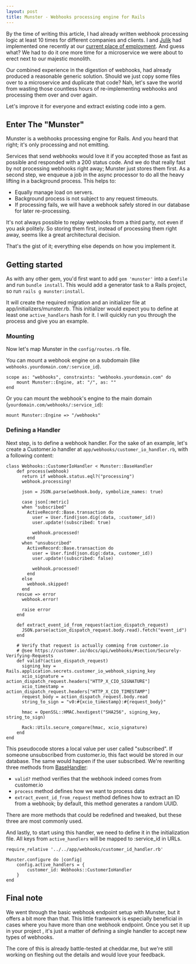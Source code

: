 ```yaml
---
layout: post
title: Munster - Webhooks processing engine for Rails
---
```

By the time of writing this article, I had already written webhook processing logic at least 10 times for different companies and clients. I and [Julik](https://blog.julik.nl/) had implemented one recently at our [current place of employment](https://cheddar.me). And guess what? We had to do it one more time for a microservice we were about to erect next to our majestic monolith.

Our combined experience in the digestion of webhooks, had already produced a reasonable generic solution. Should we just copy some files over to a microservice and duplicate that code? Nah, let's save the world from wasting those countless hours of re-implementing webhooks and processing them over and over again. 

Let's improve it for everyone and extract existing code into a gem.

## Enter The "Munster"
Munster is a webhooks processing engine for Rails. And you heard that right; it's only processing and not emitting. 

Services that send webhooks would love it if you accepted those as fast as possible and responded with a 200 status code. And we do that really fast by not processing webhooks right away; Munster just stores them first. As a second step, we enqueue a job in the async processor to do all the heavy lifting in a background process. This helps to:

- Equally manage load on servers. 
- Background process is not subject to any request timeouts. 
- If processing fails, we will have a webhook safely stored in our database for later re-processing.

It's not always possible to replay webhooks from a third party, not even if you ask politely. So storing them first, instead of processing them right away, seems like a great architectural decision. 

That's the gist of it; everything else depends on how you implement it.

## Getting started
As with any other gem, you'd first want to add `gem 'munster'` into a `Gemfile` and run `bundle install`. This would add a generator task to a Rails project, so run `rails g munster:install`.

It will create the required migration and an initializer file at app/initializers/munster.rb. This initializer would expect you to define at least one `active_handlers` hash for it. I will quickly run you through the process and give you an example.

### Mounting

Now let's map Munster in the `config/routes.rb` file.

You can mount a webhook engine on a subdomain (like `webhooks.yourdomain.com/:service_id`).
```
scope as: "webhooks", constraints: "webhooks.yourdomain.com" do
    mount Munster::Engine, at: "/", as: ""
end
```

Or you can mount the webhook's engine to the main domain (`yourdomain.com/webhooks/:service_id`):

`mount Munster::Engine => "/webhooks"`

### Defining a Handler

Next step, is to define a webhook handler. For the sake of an example, let's create a Customer.io handler at `app/webhooks/customer_io_handler.rb`, with a following content:

```
class Webhooks::CustomerIoHandler < Munster::BaseHandler
    def process(webhook)
      return if webhook.status.eql?("processing")
      webhook.processing!
    
      json = JSON.parse(webhook.body, symbolize_names: true)
    
      case json[:metric]
      when "subscribed"
        ActiveRecord::Base.transaction do
          user = User.find(json.dig(:data, :customer_id))
          user.update!(subscribed: true)
          
          webhook.processed!
        end
      when "unsubscribed"
        ActiveRecord::Base.transaction do
          user = User.find(json.dig(:data, customer_id))
          user.update!(subscribed: false)
          
          webhook.processed!
        end
      else
        webhook.skipped!
      end
    rescue => error
      webhook.error!
    
      raise error
    end
    
    def extract_event_id_from_request(action_dispatch_request)
      JSON.parse(action_dispatch_request.body.read).fetch("event_id")
    end
    
    # Verify that request is actually comming from customer.io
    # @see https://customer.io/docs/api/webhooks/#section/Securely-Verifying-Requests
    def valid?(action_dispatch_request)
      signing_key = Rails.application.secrets.customer_io_webhook_signing_key
      xcio_signature = action_dispatch_request.headers["HTTP_X_CIO_SIGNATURE"]
      xcio_timestamp = action_dispatch_request.headers["HTTP_X_CIO_TIMESTAMP"]
      request_body = action_dispatch_request.body.read
      string_to_sign = "v0:#{xcio_timestamp}:#{request_body}"
    
      hmac = OpenSSL::HMAC.hexdigest("SHA256", signing_key, string_to_sign)
    
      Rack::Utils.secure_compare(hmac, xcio_signature)
    end
end
```

This pseudocode stores a local value per user called "subscribed". If someone unsubscribed from customer.io, this fact would be stored in our database. The same would happen if the user subscribed. We're rewriting three methods from [BaseHandler](https://github.com/cheddar-me/munster/blob/main/lib/munster/base_handler.rb):

- `valid?` method verifies that the webhook indeed comes from customer.io
- `process` method defines how we want to process data
- `extract_event_id_from_request` method defines how to extract an ID from a webhook; by default, this method generates a random UUID.

There are more methods that could be redefined and tweaked, but these three are most commonly used.

And lastly, to start using this handler, we need to define it in the initialization file. All keys from `active_handlers` will be mapped to :service_id in URLs.

```
require_relative '../../app/webhooks/customer_id_handler.rb'

Munster.configure do |config|
    config.active_handlers = {
        customer_id: Webhooks::CustomerIoHandler
    }
end
```

## Final note
We went through the basic webhook endpoint setup with Munster, but it offers a bit more than that. This little framework is especially beneficial in cases where you have more than one webhook endpoint. Once you set it up in your project , it's just a matter of defining a single handler to accept new types of webhooks.

The core of this is already battle-tested at cheddar.me, but we're still working on fleshing out the details and would love your feedback.

